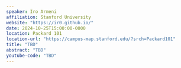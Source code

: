 ```yaml
---
speaker: Iro Armeni
affiliation: Stanford University
website: "https://ir0.github.io/"
date: 2024-10-25T15:00:00-0000
location: Packard 101
location-url: "https://campus-map.stanford.edu/?srch=Packard101"
title: "TBD"
abstract: "TBD"
youtube-code: "TBD"
---
```

